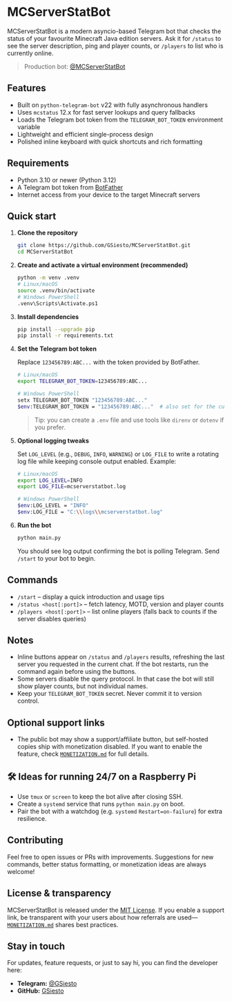 # MCServerStatBot

MCServerStatBot is a modern asyncio-based Telegram bot that checks the status of your favourite Minecraft Java edition servers. Ask it for `/status` to see the server description, ping and player counts, or `/players` to list who is currently online.

> Production bot: [@MCServerStatBot](https://t.me/MCServerStatBot)

## Features

- Built on `python-telegram-bot` v22 with fully asynchronous handlers
- Uses `mcstatus` 12.x for fast server lookups and query fallbacks
- Loads the Telegram bot token from the `TELEGRAM_BOT_TOKEN` environment variable
- Lightweight and efficient single-process design
- Polished inline keyboard with quick shortcuts and rich formatting

## Requirements

- Python 3.10 or newer (Python 3.12)
- A Telegram bot token from [BotFather](https://t.me/BotFather)
- Internet access from your device to the target Minecraft servers

## Quick start

1. **Clone the repository**

	```bash
	git clone https://github.com/GSiesto/MCServerStatBot.git
	cd MCServerStatBot
	```

2. **Create and activate a virtual environment (recommended)**

	```bash
	python -m venv .venv
	# Linux/macOS
	source .venv/bin/activate
	# Windows PowerShell
	.venv\Scripts\Activate.ps1
	```

3. **Install dependencies**

	```bash
	pip install --upgrade pip
	pip install -r requirements.txt
	```

4. **Set the Telegram bot token**

	Replace `123456789:ABC...` with the token provided by BotFather.

	```bash
	# Linux/macOS
	export TELEGRAM_BOT_TOKEN=123456789:ABC...

	# Windows PowerShell
	setx TELEGRAM_BOT_TOKEN "123456789:ABC..."
	$env:TELEGRAM_BOT_TOKEN = "123456789:ABC..."  # also set for the current session
	```

	> Tip: you can create a `.env` file and use tools like `direnv` or `dotenv` if you prefer.

5. **Optional logging tweaks**

	Set `LOG_LEVEL` (e.g., `DEBUG`, `INFO`, `WARNING`) or `LOG_FILE` to write a rotating log file while keeping console output enabled. Example:

	```bash
	# Linux/macOS
	export LOG_LEVEL=INFO
	export LOG_FILE=mcserverstatbot.log

	# Windows PowerShell
	$env:LOG_LEVEL = "INFO"
	$env:LOG_FILE = "C:\\logs\\mcserverstatbot.log"
	```

6. **Run the bot**

	```bash
	python main.py
	```

	You should see log output confirming the bot is polling Telegram. Send `/start` to your bot to begin.

## Commands

- `/start` – display a quick introduction and usage tips
- `/status <host[:port]>` – fetch latency, MOTD, version and player counts
- `/players <host[:port]>` – list online players (falls back to counts if the server disables queries)

## Notes

- Inline buttons appear on `/status` and `/players` results, refreshing the last server you requested in the current chat. If the bot restarts, run the command again before using the buttons.
- Some servers disable the query protocol. In that case the bot will still show player counts, but not individual names.
- Keep your `TELEGRAM_BOT_TOKEN` secret. Never commit it to version control.

## Optional support links

- The public bot may show a support/affiliate button, but self-hosted copies ship with monetization disabled. If you want to enable the feature, check [`MONETIZATION.md`](./MONETIZATION.md) for full details.

## 🛠️ Ideas for running 24/7 on a Raspberry Pi

- Use `tmux` or `screen` to keep the bot alive after closing SSH.
- Create a `systemd` service that runs `python main.py` on boot.
- Pair the bot with a watchdog (e.g. `systemd` `Restart=on-failure`) for extra resilience.

## Contributing

Feel free to open issues or PRs with improvements. Suggestions for new commands, better status formatting, or monetization ideas are always welcome!

## License & transparency

MCServerStatBot is released under the [MIT License](./LICENSE). If you enable a support link, be transparent with your users about how referrals are used—[`MONETIZATION.md`](./MONETIZATION.md) shares best practices.

## Stay in touch

For updates, feature requests, or just to say hi, you can find the developer here:

- **Telegram:** [@GSiesto](https://t.me/GSiesto)
- **GitHub:** [GSiesto](https://github.com/GSiesto)


